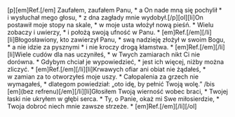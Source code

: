 [p][em]Ref.[/em] Zaufałem, zaufałem Panu, * a On nade mną się pochylił * i wysłuchał mego głosu, * z dna zagłady mnie wydobył.[/p][ol][li]On postawił moje stopy na skale, * w moje usta włożył nową pieśń. * Wielu zobaczy i uwierzy, * i położą swoją ufność w Panu. * [em]Ref.[/em][/li][li]Błogosławiony, kto zawierzył Panu, * swą nadzieję złożył w swoim Bogu, * a nie idzie za pysznymi * i nie kroczy drogą kłamstwa. * [em]Ref.[/em][/li][li]Wiele cudów dla nas uczyniłeś, * w Twych zamiarach nikt Ci nie dorówna. * Gdybym chciał je wypowiedzieć, * jest ich więcej, niżby można zliczyć. * [em]Ref.[/em][/li][li]Krwawych ofiar ani obiat nie żądałeś, * w zamian za to otworzyłeś moje uszy. * Całopalenia za grzech nie wymagałeś, * dlategom powiedział: „oto idę, by pełnić Twoją wolę.” /bis [em](bez refrenu)[/em][/li][li]Głosiłem Twoją wierność wobec braci, * Twojej łaski nie ukryłem w głębi serca. * Ty, o Panie, okaż mi Swe miłosierdzie, * Twoja dobroć niech mnie zawsze strzeże. * [em]Ref.[/em][/li][/ol]